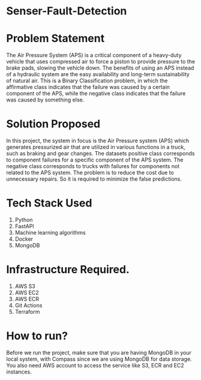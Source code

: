 # Senser-Fault-Detection

# Problem Statement
The Air Pressure System (APS) is a critical component of a heavy-duty vehicle that uses
compressed air to force a piston to provide pressure to the brake pads, slowing the
vehicle down. The benefits of using an APS instead of a hydraulic system are the easy
availability and long-term sustainability of natural air.
This is a Binary Classification problem, in which the affirmative class indicates that the
failure was caused by a certain component of the APS, while the negative class indicates
that the failure was caused by something else.

# Solution Proposed
In this project, the system in focus is the Air Pressure system (APS) which generates
pressurized air that are utilized in various functions in a truck, such as braking and gear
changes. The datasets positive class corresponds to component failures for a specific
component of the APS system. The negative class corresponds to trucks with failures for
components not related to the APS system.
The problem is to reduce the cost due to unnecessary repairs. So it is required to minimize
the false predictions.


# Tech Stack Used
1. Python
2. FastAPl
3. Machine learning algorithms
4. Docker
5. MongoDB

# Infrastructure Required.
1. AWS S3
2. AWS EC2
3. AWS ECR
4. Git Actions
5. Terraform

# How to run?
Before we run the project, make sure that you are having MongoDB in your local system,
with Compass since we are using MongoDB for data storage. You also need AWS account
to access the service like S3, ECR and EC2 instances.
